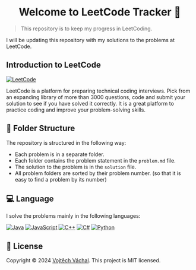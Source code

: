<h1 align="center">Welcome to LeetCode Tracker 👋</h1>

> This repository is to keep my progress in LeetCoding.

I will be updating this repository with my solutions to the problems at LeetCode.

## Introduction to LeetCode
[![LeetCode](https://img.shields.io/badge/LeetCode-000000?style=for-the-badge&logo=LeetCode&logoColor=#d16c06)](https://leetcode.com/)

LeetCode is a platform for preparing technical coding interviews. Pick from an expanding library of more than 3000 questions, code and submit your solution to see if you have solved it correctly. It is a great platform to practice coding and improve your problem-solving skills.

## 📁 Folder Structure
The repository is structured in the following way:
- Each problem is in a separate folder.
- Each folder contains the problem statement in the `problem.md` file.
- The solution to the problem is in the `solution` file.
- All problem folders are sorted by their problem number. (so that it is easy to find a problem by its number)

## 💻 Language
I solve the problems mainly in the following languages:

[![Java](https://img.shields.io/badge/java-%23ED8B00.svg?style=for-the-badge&logo=openjdk&logoColor=white)](https://www.oracle.com/java/)
[![JavaScript](https://img.shields.io/badge/javascript-%23323330.svg?style=for-the-badge&logo=javascript&logoColor=%23F7DF1E)](https://developer.mozilla.org/en-US/docs/Web/JavaScript)
[![C++](https://img.shields.io/badge/c++-%2300599C.svg?style=for-the-badge&logo=c%2B%2B&logoColor=white)](https://www.cplusplus.com/)
[![C#](https://img.shields.io/badge/c%23-%23239120.svg?style=for-the-badge&logo=csharp&logoColor=white)](https://docs.microsoft.com/en-us/dotnet/csharp/)
[![Python](https://img.shields.io/badge/python-3670A0?style=for-the-badge&logo=python&logoColor=ffdd54)](https://www.python.org/)


## 📜 License
Copyright © 2024 [Vojtěch Váchal](https://github.com/vachalvo).
This project is MIT licensed.
